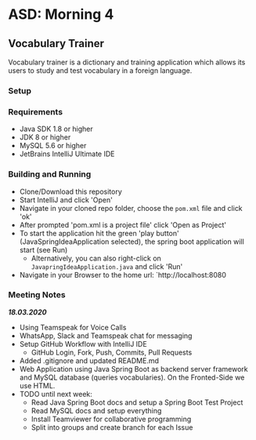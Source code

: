 # ASD: Morning 4

## Vocabulary Trainer

Vocabulary trainer is a dictionary and training application which allows its users to study and test 
vocabulary in a foreign language.

### Setup

### Requirements

* Java SDK 1.8 or higher
* JDK 8 or higher
* MySQL 5.6 or higher
* JetBrains IntelliJ Ultimate IDE

### Building and Running

* Clone/Download this repository 
* Start IntelliJ and click 'Open'
* Navigate in your cloned repo folder, choose the `pom.xml` file and click 'ok'
* After prompted 'pom.xml is a project file' click 'Open as Project'
* To start the application hit the green 'play button' (JavaSpringIdeaApplication selected), the spring boot application will start (see Run)
  * Alternatively, you can also right-click on `JavapringIdeaApplication.java` and click 'Run'  
* Navigate in your Browser to the home url: `http://localhost:8080

### Meeting Notes 

___18.03.2020___

* Using Teamspeak for Voice Calls 
* WhatsApp, Slack and Teamspeak chat for messaging
* Setup GitHub Workflow with IntelliJ IDE 
  * GitHub Login, Fork, Push, Commits, Pull Requests
* Added .gitignore and updated README.md
* Web Application using Java Spring Boot as backend server framework and MySQL database (queries vocabularies). On the Fronted-Side we use HTML.
* TODO until next week:
    * Read Java Spring Boot docs and setup a Spring Boot Test Project
    * Read MySQL docs and setup everything
    * Install Teamviewer for collaborative programming
    * Split into groups and create branch for each Issue
